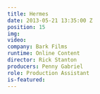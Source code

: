 ```yaml
---
title: Hermes
date: 2013-05-21 13:35:00 Z
position: 15
img: 
video: 
company: Bark Films
runtime: Online Content
director: Rick Stanton
producers: Penny Gabriel
role: Production Assistant
is-featured: 
---
```


